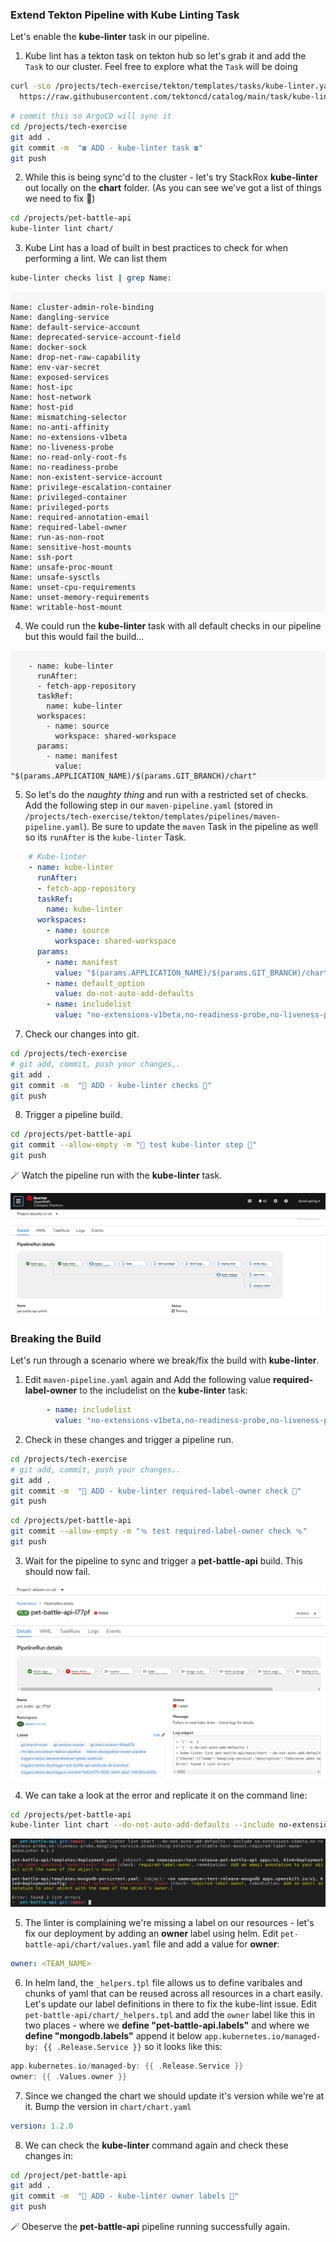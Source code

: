 ### Extend Tekton Pipeline with Kube Linting Task

Let's enable the **kube-linter** task in our pipeline.

1. Kube lint has a tekton task on tekton hub so let's grab it and add the `Task` to our cluster. Feel free to explore what the `Task` will be doing 

```bash
curl -sLo /projects/tech-exercise/tekton/templates/tasks/kube-linter.yaml \
  https://raw.githubusercontent.com/tektoncd/catalog/main/task/kube-linter/0.1/kube-linter.yaml
```

```bash
# commit this so ArgoCD will sync it 
cd /projects/tech-exercise
git add .
git commit -m  "☎️ ADD - kube-linter task ☎️" 
git push
```

2. While this is being sync'd to the cluster - let's try StackRox **kube-linter** out locally on the **chart** folder. (As you can see we've got a list of things we need to fix 👀)

```bash
cd /projects/pet-battle-api
kube-linter lint chart/
```

3. Kube Lint has a load of built in best practices to check for when performing a lint. We can list them

```bash
kube-linter checks list | grep Name:
```

<div class="highlight" style="background: #f7f7f7">
<pre><code class="language-yaml">
Name: cluster-admin-role-binding
Name: dangling-service
Name: default-service-account
Name: deprecated-service-account-field
Name: docker-sock
Name: drop-net-raw-capability
Name: env-var-secret
Name: exposed-services
Name: host-ipc
Name: host-network
Name: host-pid
Name: mismatching-selector
Name: no-anti-affinity
Name: no-extensions-v1beta
Name: no-liveness-probe
Name: no-read-only-root-fs
Name: no-readiness-probe
Name: non-existent-service-account
Name: privilege-escalation-container
Name: privileged-container
Name: privileged-ports
Name: required-annotation-email
Name: required-label-owner
Name: run-as-non-root
Name: sensitive-host-mounts
Name: ssh-port
Name: unsafe-proc-mount
Name: unsafe-sysctls
Name: unset-cpu-requirements
Name: unset-memory-requirements
Name: writable-host-mount
</code></pre></div>


4. We could run the **kube-linter** task with all default checks in our pipeline but this would fail the build...

<div class="highlight" style="background: #f7f7f7">
<pre><code class="language-yaml">
    - name: kube-linter
      runAfter:
      - fetch-app-repository
      taskRef:
        name: kube-linter
      workspaces:
        - name: source
          workspace: shared-workspace
      params:
        - name: manifest
          value: "$(params.APPLICATION_NAME)/$(params.GIT_BRANCH)/chart"
</code></pre></div>

5. So let's do the _naughty thing_ and run with a restricted set of checks. Add the following step in our `maven-pipeline.yaml` (stored in `/projects/tech-exercise/tekton/templates/pipelines/maven-pipeline.yaml`). Be sure to update the `maven` Task in the pipeline as well so its `runAfter` is the `kube-linter` Task.

```yaml
    # Kube-linter
    - name: kube-linter
      runAfter:
      - fetch-app-repository
      taskRef:
        name: kube-linter
      workspaces:
        - name: source
          workspace: shared-workspace
      params:
        - name: manifest
          value: "$(params.APPLICATION_NAME)/$(params.GIT_BRANCH)/chart"
        - name: default_option
          value: do-not-auto-add-defaults
        - name: includelist
          value: "no-extensions-v1beta,no-readiness-probe,no-liveness-probe,dangling-service,mismatching-selector,writable-host-mount"

```

7. Check our changes into git.

```bash
cd /projects/tech-exercise
# git add, commit, push your changes..
git add .
git commit -m  "🐡 ADD - kube-linter checks 🐡" 
git push
```

8. Trigger a pipeline build.

```bash
cd /projects/pet-battle-api
git commit --allow-empty -m "🐡 test kube-linter step 🐡"
git push
```

🪄 Watch the pipeline run with the **kube-linter** task.

![acs-kube-linter-task](./images/acs-kube-linter-task.png)

### Breaking the Build

Let's run through a scenario where we break/fix the build with **kube-linter**.

1. Edit `maven-pipeline.yaml` again and Add the following value **required-label-owner** to the includelist on the **kube-linter** task:

```yaml
        - name: includelist
          value: "no-extensions-v1beta,no-readiness-probe,no-liveness-probe,dangling-service,mismatching-selector,writable-host-mount,required-label-owner"
```

2. Check in these changes and trigger a pipeline run.

```bash
cd /projects/tech-exercise
# git add, commit, push your changes..
git add .
git commit -m  "🐡 ADD - kube-linter required-label-owner check 🐡" 
git push
```

```bash
cd /projects/pet-battle-api
git commit --allow-empty -m "🩴 test required-label-owner check 🩴"
git push
```

3. Wait for the pipeline to sync and trigger a **pet-battle-api** build. This should now fail.

![images/acs-lint-fail.png](images/acs-lint-fail.png)

4. We can take a look at the error and replicate it on the command line:

```bash
cd /projects/pet-battle-api
kube-linter lint chart --do-not-auto-add-defaults --include no-extensions-v1beta,no-readiness-probe,no-liveness-probe,dangling-service,mismatching-selector,writable-host-mount,required-label-owner
```

![images/acs-owner-label-fail.png](images/acs-owner-label-fail.png)

5. The linter is complaining we're missing a label on our resources - let's fix our deployment by adding an **owner** label using helm. Edit `pet-battle-api/chart/values.yaml` file and add a value for **owner**:

```yaml
owner: <TEAM_NAME>
```

6. In helm land, the `_helpers.tpl` file allows us to define varibales and chunks of yaml that can be reused across all resources in a chart easily. Let's update our label definitions in there to fix the kube-lint issue. Edit `pet-battle-api/chart/_helpers.tpl` and add the `owner` label like this in two places - where we **define "pet-battle-api.labels"** and where we **define "mongodb.labels"** append it below `app.kubernetes.io/managed-by: {{ .Release.Service }}` so it looks like this:

```go
app.kubernetes.io/managed-by: {{ .Release.Service }}
owner: {{ .Values.owner }}
```

7. Since we changed the chart we should update it's version while we're at it. Bump the version in `chart/chart.yaml`

```yaml
version: 1.2.0
```

8. We can check the **kube-linter** command again and check these changes in:

```bash
cd /project/pet-battle-api
git add .
git commit -m  "🐊 ADD - kube-linter owner labels 🐊" 
git push
```

🪄 Obeserve the **pet-battle-api** pipeline running successfully again.
